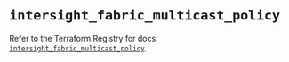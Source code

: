 # `intersight_fabric_multicast_policy`

Refer to the Terraform Registry for docs: [`intersight_fabric_multicast_policy`](https://registry.terraform.io/providers/ciscodevnet/intersight/1.0.71/docs/resources/fabric_multicast_policy).
